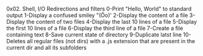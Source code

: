 0x02. Shell, I/O Redirections and filters
0-Print "Hello, World" to standard output
1-Display a confused smiley "(Ôo)'
2-Display the content of a file
3-Display the content of two files
4-Display the last 10 lines of a file
5-Display the first 10 lines of a file
6-Display the third line of a file
7-Create a file containing text
8-Save current state of directory
9-Duplicate latst line
10-Deletes all regular files (not dirs) with a .js extension that are present in the current dir and all its subfolders
